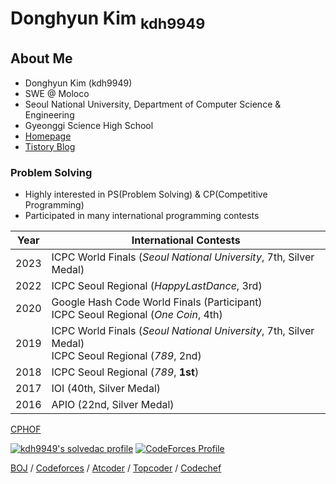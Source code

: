 # Donghyun Kim <sub>kdh9949</sub>

## About Me

* Donghyun Kim (kdh9949)
* SWE @ Moloco
* Seoul National University, Department of Computer Science & Engineering
* Gyeonggi Science High School
* [Homepage](https://kdh9949.github.io)
* [Tistory Blog](https://kdh9949.tistory.com)

### Problem Solving

* Highly interested in PS(Problem Solving) & CP(Competitive Programming)
* Participated in many international programming contests

| Year | International Contests |
|:----:| -------- |
| 2023 | ICPC World Finals (_Seoul National University_, 7th, Silver Medal) |
| 2022 | ICPC Seoul Regional (_HappyLastDance_, 3rd) |
| 2020 | Google Hash Code World Finals (Participant) <br> ICPC Seoul Regional (_One Coin_, 4th) |
| 2019 | ICPC World Finals (_Seoul National University_, 7th, Silver Medal) <br> ICPC Seoul Regional (_789_, 2nd) |
| 2018 | ICPC Seoul Regional (_789_, **1st**) |
| 2017 | IOI (40th, Silver Medal) |
| 2016 | APIO (22nd, Silver Medal) |

[CPHOF](https://cphof.org/profile/icpc:Donghyun%20Kim)

[![kdh9949's solvedac profile](http://mazassumnida.wtf/api/v2/generate_badge?boj=kdh9949)](https://solved.ac/profile/kdh9949) [![CodeForces Profile](http://cf.leed.at/?id=kdh9949)](https://codeforces.com/profile/kdh9949)

[BOJ](https://www.acmicpc.net/user/kdh9949) / [Codeforces](http://codeforces.com/profile/kdh9949) / [Atcoder](https://atcoder.jp/users/kdh9949) / [Topcoder](https://www.topcoder.com/members/kdh9949/details/?track=DATA_SCIENCE&subTrack=SRM) / [Codechef](https://www.codechef.com/users/kdh9949)

